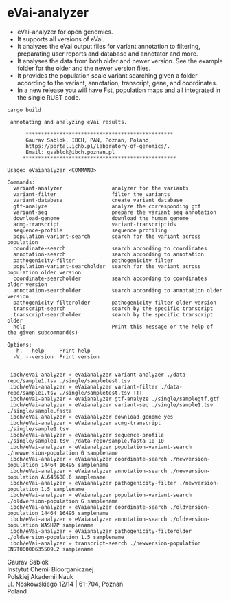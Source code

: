 # eVai-analyzer
 - eVai-analyzer for open genomics.
 - It supports all versions of eVai.
 - It analyzes the eVai output files for variant annotation to filtering, preparating user reports and database and annotator and more.
 - It analyses the data from both older and newer version. See the example folder for the older and the newer version files.
 - It provides the population scale variant searching given a folder according to the variant, annotation, transcript, gene, and coordinates.
 - In a new release you will have Fst, population maps and all integrated in the single RUST code. 

 ```
 cargo build
 ```

```
 annotating and analyzing eVai results.

      ************************************************
      Gaurav Sablok, IBCH, PAN, Poznan, Poland,
      https://portal.ichb.pl/laboratory-of-genomics/.
      Email: gsablok@ibch.poznan.pl
     **************************************************

Usage: eVaianalyzer <COMMAND>

Commands:
  variant-analyzer                analyzer for the variants
  variant-filter                  filter the variants
  variant-database                create variant database
  gtf-analyze                     analyze the corresponding gtf
  variant-seq                     prepare the variant seq annotation
  download-genome                 download the human genome
  acmg-transcript                 variant-transcriptids
  sequence-profile                sequence profiling
  population-variant-search       search for the variant across population
  coordinate-search               search according to coordinates
  annotation-search               search according to annotation
  pathogenicity-filter            pathogenicity filter
  population-variant-searcholder  search for the variant across population older version
  coordinate-searcholder          search according to coordinates older version
  annotation-searcholder          search according to annotation older version
  pathogenicity-filterolder       pathogenicity filter older version
  transcript-search               search by the specific transcript
  transcript-searcholder          search by the specific transcript older
  help                            Print this message or the help of the given subcommand(s)

Options:
  -h, --help     Print help
  -V, --version  Print version


```

```
 ibch/eVai-analyzer » eVaianalyzer variant-analyzer ./data-repo/sample1.tsv ./single/sampletest.tsv
 ibch/eVai-analyzer » eVaianalyzer variant-filter ./data-repo/sample1.tsv ./single/sampletest.tsv TTT
 ibch/eVai-analyzer » eVaianalyzer gtf-analyze ./single/samplegtf.gtf
 ibch/eVai-analyzer » eVaianalyzer variant-seq ./single/sample1.tsv ./single/sample.fasta
 ibch/eVai-analyzer » eVaianalyzer download-genome yes
 ibch/eVai-analyzer » eVaianalyzer acmg-transcript ./single/sample1.tsv
 ibch/eVai-analyzer » eVaianalyzer sequence-profile ./single/sample1.tsv ./data-repo/sample.fasta 10 10
 ibch/eVai-analyzer » eVaianalyzer population-variant-search ./newversion-population G samplename
 ibch/eVai-analyzer » eVaianalyzer coordinate-search ./newversion-population 14464 16495 samplename 
 ibch/eVai-analyzer » eVaianalyzer annotation-search ./newversion-population AL645608.6 samplename
 ibch/eVai-analyzer » eVaianalyzer pathogenicity-filter ./newversion-population 1.5 samplename
 ibch/eVai-analyzer » eVaianalyzer population-variant-search ./oldversion-population G samplename 
 ibch/eVai-analyzer » eVaianalyzer coordinate-search ./oldversion-population 14464 16495 samplename
 ibch/eVai-analyzer » eVaianalyzer annotation-search ./oldversion-population WASH7P samplename
 ibch/eVai-analyzer » eVaianalyzer pathogenicity-filterolder ./oldversion-population 1.5 samplename
 ibch/eVai-analyzer » transcript-search ./newversion-population ENST00000635509.2 samplename
```

 Gaurav Sablok \
 Instytut Chemii Bioorganicznej \
 Polskiej Akademii Nauk \
 ul. Noskowskiego 12/14 | 61-704, Poznań \
 Poland


